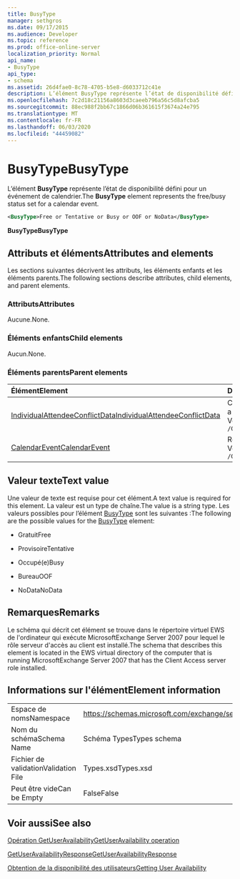 ```yaml
---
title: BusyType
manager: sethgros
ms.date: 09/17/2015
ms.audience: Developer
ms.topic: reference
ms.prod: office-online-server
localization_priority: Normal
api_name:
- BusyType
api_type:
- schema
ms.assetid: 26d4fae0-8c78-4705-b5e8-d6033712c41e
description: L’élément BusyType représente l’état de disponibilité défini pour un événement de calendrier.
ms.openlocfilehash: 7c2d18c21156a8603d3caeeb796a56c5d8afcba5
ms.sourcegitcommit: 88ec988f2bb67c1866d06b361615f3674a24e795
ms.translationtype: MT
ms.contentlocale: fr-FR
ms.lasthandoff: 06/03/2020
ms.locfileid: "44459082"
---
```

# <a name="busytype"></a><span data-ttu-id="b0a31-103">BusyType</span><span class="sxs-lookup"><span data-stu-id="b0a31-103">BusyType</span></span>

<span data-ttu-id="b0a31-104">L’élément **BusyType** représente l’état de disponibilité défini pour un événement de calendrier.</span><span class="sxs-lookup"><span data-stu-id="b0a31-104">The **BusyType** element represents the free/busy status set for a calendar event.</span></span> 
  
```xml
<BusyType>Free or Tentative or Busy or OOF or NoData</BusyType>
```

 <span data-ttu-id="b0a31-105">**BusyType**</span><span class="sxs-lookup"><span data-stu-id="b0a31-105">**BusyType**</span></span>
## <a name="attributes-and-elements"></a><span data-ttu-id="b0a31-106">Attributs et éléments</span><span class="sxs-lookup"><span data-stu-id="b0a31-106">Attributes and elements</span></span>

<span data-ttu-id="b0a31-107">Les sections suivantes décrivent les attributs, les éléments enfants et les éléments parents.</span><span class="sxs-lookup"><span data-stu-id="b0a31-107">The following sections describe attributes, child elements, and parent elements.</span></span>
  
### <a name="attributes"></a><span data-ttu-id="b0a31-108">Attributs</span><span class="sxs-lookup"><span data-stu-id="b0a31-108">Attributes</span></span>

<span data-ttu-id="b0a31-109">Aucune.</span><span class="sxs-lookup"><span data-stu-id="b0a31-109">None.</span></span>
  
### <a name="child-elements"></a><span data-ttu-id="b0a31-110">Éléments enfants</span><span class="sxs-lookup"><span data-stu-id="b0a31-110">Child elements</span></span>

<span data-ttu-id="b0a31-111">Aucun.</span><span class="sxs-lookup"><span data-stu-id="b0a31-111">None.</span></span>
  
### <a name="parent-elements"></a><span data-ttu-id="b0a31-112">Éléments parents</span><span class="sxs-lookup"><span data-stu-id="b0a31-112">Parent elements</span></span>

|<span data-ttu-id="b0a31-113">**Élément**</span><span class="sxs-lookup"><span data-stu-id="b0a31-113">**Element**</span></span>|<span data-ttu-id="b0a31-114">**Description**</span><span class="sxs-lookup"><span data-stu-id="b0a31-114">**Description**</span></span>|
|:-----|:-----|
|[<span data-ttu-id="b0a31-115">IndividualAttendeeConflictData</span><span class="sxs-lookup"><span data-stu-id="b0a31-115">IndividualAttendeeConflictData</span></span>](individualattendeeconflictdata.md) <br/> |<span data-ttu-id="b0a31-116">Contient le statut de disponibilité d’un utilisateur ou d’un contact pour une fenêtre de temps qui se produit en même temps que la réunion suggérée.</span><span class="sxs-lookup"><span data-stu-id="b0a31-116">Contains a user's or contact's free/busy status for a time window that occurs at the same time as the suggested meeting time.</span></span>  <br/> <span data-ttu-id="b0a31-117">Voici l’expression XPath de cet élément :</span><span class="sxs-lookup"><span data-stu-id="b0a31-117">The following is the XPath expression to this element:</span></span>  <br/>  `/GetUserAvailabilityResponse/SuggestionsResponse/SuggestionDayResultArray/SuggestionDayResult[i]/SuggestionArray/Suggestion[i]/AttendeeConflictDataArray/IndividualAttendeeConflictData` <br/> |
|[<span data-ttu-id="b0a31-118">CalendarEvent</span><span class="sxs-lookup"><span data-stu-id="b0a31-118">CalendarEvent</span></span>](calendarevent.md) <br/> |<span data-ttu-id="b0a31-119">Représente une occurrence d’élément de calendrier unique.</span><span class="sxs-lookup"><span data-stu-id="b0a31-119">Represents a unique calendar item occurrence.</span></span>  <br/> <span data-ttu-id="b0a31-120">Voici l’expression XPath de cet élément :</span><span class="sxs-lookup"><span data-stu-id="b0a31-120">The following is the XPath expression to this element:</span></span>  <br/>  `/GetUserAvailabilityResponse/FreeBusyResponseArray/FreeBusyResponse/FreeBusyView/CalendarEventArray/CalendarEvent[i]` <br/> |
   
## <a name="text-value"></a><span data-ttu-id="b0a31-121">Valeur texte</span><span class="sxs-lookup"><span data-stu-id="b0a31-121">Text value</span></span>

<span data-ttu-id="b0a31-122">Une valeur de texte est requise pour cet élément.</span><span class="sxs-lookup"><span data-stu-id="b0a31-122">A text value is required for this element.</span></span> <span data-ttu-id="b0a31-123">La valeur est un type de chaîne.</span><span class="sxs-lookup"><span data-stu-id="b0a31-123">The value is a string type.</span></span> <span data-ttu-id="b0a31-124">Les valeurs possibles pour l’élément [BusyType](busytype.md) sont les suivantes :</span><span class="sxs-lookup"><span data-stu-id="b0a31-124">The following are the possible values for the [BusyType](busytype.md) element:</span></span> 
  
- <span data-ttu-id="b0a31-125">Gratuit</span><span class="sxs-lookup"><span data-stu-id="b0a31-125">Free</span></span>
    
- <span data-ttu-id="b0a31-126">Provisoire</span><span class="sxs-lookup"><span data-stu-id="b0a31-126">Tentative</span></span>
    
- <span data-ttu-id="b0a31-127">Occupé(e)</span><span class="sxs-lookup"><span data-stu-id="b0a31-127">Busy</span></span>
    
- <span data-ttu-id="b0a31-128">Bureau</span><span class="sxs-lookup"><span data-stu-id="b0a31-128">OOF</span></span>
    
- <span data-ttu-id="b0a31-129">NoData</span><span class="sxs-lookup"><span data-stu-id="b0a31-129">NoData</span></span>
    
## <a name="remarks"></a><span data-ttu-id="b0a31-130">Remarques</span><span class="sxs-lookup"><span data-stu-id="b0a31-130">Remarks</span></span>

<span data-ttu-id="b0a31-131">Le schéma qui décrit cet élément se trouve dans le répertoire virtuel EWS de l'ordinateur qui exécute MicrosoftExchange Server 2007 pour lequel le rôle serveur d'accès au client est installé.</span><span class="sxs-lookup"><span data-stu-id="b0a31-131">The schema that describes this element is located in the EWS virtual directory of the computer that is running MicrosoftExchange Server 2007 that has the Client Access server role installed.</span></span>
  
## <a name="element-information"></a><span data-ttu-id="b0a31-132">Informations sur l'élément</span><span class="sxs-lookup"><span data-stu-id="b0a31-132">Element information</span></span>

|||
|:-----|:-----|
|<span data-ttu-id="b0a31-133">Espace de noms</span><span class="sxs-lookup"><span data-stu-id="b0a31-133">Namespace</span></span>  <br/> |https://schemas.microsoft.com/exchange/services/2006/types  <br/> |
|<span data-ttu-id="b0a31-134">Nom du schéma</span><span class="sxs-lookup"><span data-stu-id="b0a31-134">Schema Name</span></span>  <br/> |<span data-ttu-id="b0a31-135">Schéma Types</span><span class="sxs-lookup"><span data-stu-id="b0a31-135">Types schema</span></span>  <br/> |
|<span data-ttu-id="b0a31-136">Fichier de validation</span><span class="sxs-lookup"><span data-stu-id="b0a31-136">Validation File</span></span>  <br/> |<span data-ttu-id="b0a31-137">Types.xsd</span><span class="sxs-lookup"><span data-stu-id="b0a31-137">Types.xsd</span></span>  <br/> |
|<span data-ttu-id="b0a31-138">Peut être vide</span><span class="sxs-lookup"><span data-stu-id="b0a31-138">Can be Empty</span></span>  <br/> |<span data-ttu-id="b0a31-139">False</span><span class="sxs-lookup"><span data-stu-id="b0a31-139">False</span></span>  <br/> |
   
## <a name="see-also"></a><span data-ttu-id="b0a31-140">Voir aussi</span><span class="sxs-lookup"><span data-stu-id="b0a31-140">See also</span></span>



[<span data-ttu-id="b0a31-141">Opération GetUserAvailability</span><span class="sxs-lookup"><span data-stu-id="b0a31-141">GetUserAvailability operation</span></span>](getuseravailability-operation.md)
  
[<span data-ttu-id="b0a31-142">GetUserAvailabilityResponse</span><span class="sxs-lookup"><span data-stu-id="b0a31-142">GetUserAvailabilityResponse</span></span>](getuseravailabilityresponse.md)


[<span data-ttu-id="b0a31-143">Obtention de la disponibilité des utilisateurs</span><span class="sxs-lookup"><span data-stu-id="b0a31-143">Getting User Availability</span></span>](https://msdn.microsoft.com/library/d4133fcb-9b0f-4e6b-aadf-a389da83516a%28Office.15%29.aspx)

